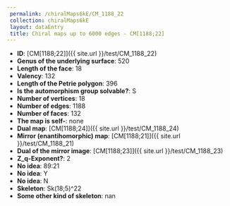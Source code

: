 ```yaml
--- 
 permalink: /chiralMaps6kE/CM_1188_22 
 collection: chiralMaps6kE
 layout: dataEntry
 title: Chiral maps up to 6000 edges - CM[1188;22]
---
```


- **ID**: [CM[1188;22]]({{ site.url }}/test/CM_1188_22)
- **Genus of the underlying surface**: 520
- **Length of the face**: 18
- **Valency**: 132
- **Length of the Petrie polygon**: 396
- **Is the automorphism group solvable?**: S
- **Number of vertices**: 18
- **Number of edges**: 1188
- **Number of faces**: 132
- **The map is self-**: none
- **Dual map**: [CM[1188;24]]({{ site.url }}/test/CM_1188_24)
- **Mirror (enantihomorphic) map**: [CM[1188;21]]({{ site.url }}/test/CM_1188_21)
- **Dual of the mirror image**: [CM[1188;23]]({{ site.url }}/test/CM_1188_23)
- **Z_q-Exponent?**: 2
- **No idea**:  89:21
- **No idea**: Y
- **No idea**: N
- **Skeleton**: Sk(18;5)^22
- **Some other kind of skeleton**: nan
